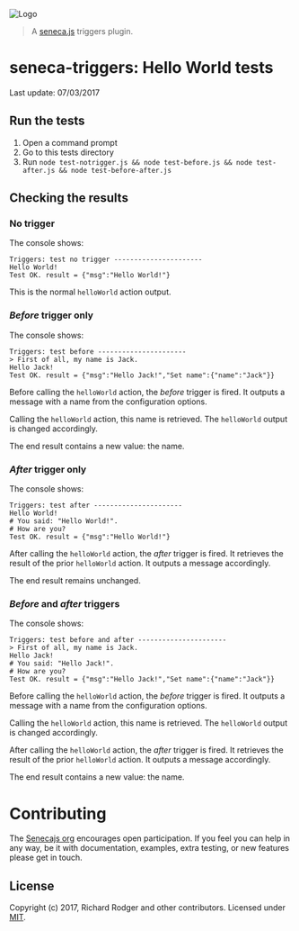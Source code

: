 ![Logo]
> A [seneca.js][] triggers plugin.

# seneca-triggers: Hello World tests

Last update: 07/03/2017

## Run the tests

1. Open a command prompt
1. Go to this tests directory
1. Run `node test-notrigger.js && node test-before.js && node test-after.js && node test-before-after.js`

## Checking the results

### No trigger

The console shows:

	Triggers: test no trigger ----------------------
	Hello World!
	Test OK. result = {"msg":"Hello World!"}

This is the normal `helloWorld` action output.

### *Before* trigger only

The console shows:

	Triggers: test before ----------------------
	> First of all, my name is Jack.
	Hello Jack!
	Test OK. result = {"msg":"Hello Jack!","Set name":{"name":"Jack"}}

Before calling the `helloWorld` action, the *before* trigger is fired.
It outputs a message with a name from the configuration options.

Calling the `helloWorld` action, this name is retrieved.
The `helloWorld` output is changed accordingly.

The end result contains a new value: the name.

### *After* trigger only

The console shows:

	Triggers: test after ----------------------
	Hello World!
	# You said: "Hello World!".
	# How are you?
	Test OK. result = {"msg":"Hello World!"}

After calling the `helloWorld` action, the *after* trigger is fired.
It retrieves the result of the prior `helloWorld` action.
It outputs a message accordingly.

The end result remains unchanged.

### *Before* and *after* triggers

The console shows:

	Triggers: test before and after ----------------------
	> First of all, my name is Jack.
	Hello Jack!
	# You said: "Hello Jack!".
	# How are you?
	Test OK. result = {"msg":"Hello Jack!","Set name":{"name":"Jack"}}

Before calling the `helloWorld` action, the *before* trigger is fired.
It outputs a message with a name from the configuration options.

Calling the `helloWorld` action, this name is retrieved.
The `helloWorld` output is changed accordingly.

After calling the `helloWorld` action, the *after* trigger is fired.
It retrieves the result of the prior `helloWorld` action.
It outputs a message accordingly.

The end result contains a new value: the name.

# Contributing
The [Senecajs org][] encourages open participation. If you feel you can help in any way, be it with documentation, examples, extra testing, or new features please get in touch.

## License
Copyright (c) 2017, Richard Rodger and other contributors.
Licensed under [MIT][].

[MIT]: ./LICENSE
[Logo]: http://senecajs.org/files/assets/seneca-logo.jpg
[Seneca.js]: https://www.npmjs.com/package/seneca
[Seneca]: http://senecajs.org/
[Senecajs org]: https://github.com/senecajs/
